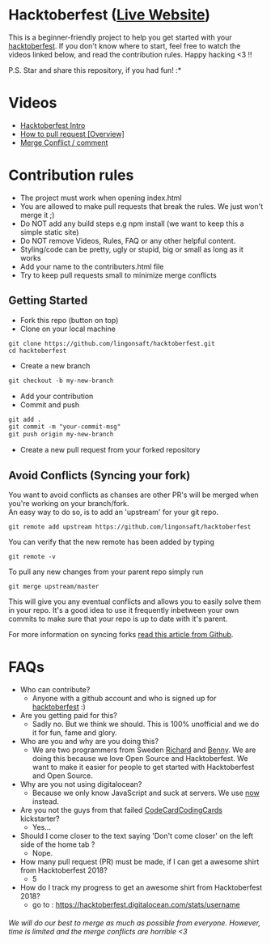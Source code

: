 # Hacktoberfest ([Live Website](https://hacktoberfest.lingonsaft.com/))

This is a beginner-friendly project to help you get started with your 
[hacktoberfest](https://hacktoberfest.digitalocean.com/). If you don't 
know where to start, feel free to watch the videos linked below, and 
read the contribution rules. Happy hacking <3 !!

P.S. Star and share this repository, if you had fun! :*

# Videos

- [Hacktoberfest Intro](https://youtu.be/OsAFX_ZbgaE)
- [How to pull request [Overview]](https://youtu.be/DIj2q02gvKs)
- [Merge Conflict / comment](https://youtu.be/zOx5PJTY8CI)

# Contribution rules

- The project must work when opening index.html
- You are allowed to make pull requests that break the rules. We just won't merge it ;)
- Do NOT add any build steps e.g npm install (we want to keep this a simple static site)
- Do NOT remove Videos, Rules, FAQ or any other helpful content.
- Styling/code can be pretty, ugly or stupid, big or small as long as it works
- Add your name to the contributers.html file
- Try to keep pull requests small to minimize merge conflicts

## Getting Started

- Fork this repo (button on top)
- Clone on your local machine

```terminal
git clone https://github.com/lingonsaft/hacktoberfest.git
cd hacktoberfest
```

- Create a new branch

```markdown
git checkout -b my-new-branch
```
- Add your contribution
- Commit and push

```markdown
git add .
git commit -m "your-commit-msg"
git push origin my-new-branch
```

- Create a new pull request from your forked repository

## Avoid Conflicts (Syncing your fork)

You want to avoid conflicts as chanses are other PR's will be merged when you're working on your branch/fork.   
An easy way to do so, is to add an 'upstream' for your git repo.

```terminal
git remote add upstream https://github.com/lingonsaft/hacktoberfest
``` 

You can verify that the new remote has been added by typing
```terminal
git remote -v
```

To pull any new changes from your parent repo simply run
```terminal
git merge upstream/master
```

This will give you any eventual conflicts and allows you to easily solve them in your repo. It's a good idea to use it frequently inbetween your own commits to make sure that your repo is up to date with it's parent.

For more information on syncing forks [read this article from Github](https://help.github.com/articles/syncing-a-fork/).

# FAQs

- Who can contribute?
  - Anyone with a github account and who is signed up for 
[hacktoberfest](https://hacktoberfest.digitalocean.com/) :)
- Are you getting paid for this?
  - Sadly no. But we think we should. This is 100% unofficial and we do it for fun, fame and glory.
- Who are you and why are you doing this?
  - We are two programmers from Sweden [Richard](https://github.com/richie-south)
  and [Benny](https://github.com/BennyCarlsson). We are doing this because we love Open
  Source and Hacktoberfest. We want to make it easier for people to get started with Hacktoberfest and Open Source.
- Why are you not using digitalocean?
  - Because we only know JavaScript and suck at servers. We use [now](https://zeit.co/now) instead.
- Are you not the guys from that failed [CodeCardCodingCards](https://www.kickstarter.com/projects/lingonsaft/codecardcodingcards) kickstarter?
  - Yes...
- Should I come closer to the text saying 'Don't come closer' on the left side of the home tab ?
  - Nope.
- How many pull request (PR) must be made, if I can get a awesome shirt from Hacktoberfest 2018?
  - 5 
- How do I track my progress to get an awesome shirt from Hacktoberfest 2018?
  - go to : https://hacktoberfest.digitalocean.com/stats/username 



###### *We will do our best to merge as much as possible from everyone. However, time is limited and the merge conflicts are horrible <3*

